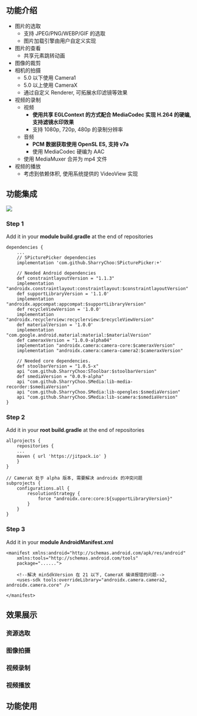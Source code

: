 ## 功能介绍
- 图片的选取
  - 支持 JPEG/PNG/WEBP/GIF 的选取
  - 图片加载引擎由用户自定义实现
- 图片的查看
  - 共享元素跳转动画
- 图像的裁剪
- 相机的拍摄
  - 5.0 以下使用 Camera1
  - 5.0 以上使用 CameraX
  - 通过自定义 Renderer, 可拓展水印滤镜等效果
- 视频的录制
  - 视频
    - **使用共享 EGLContext 的方式配合 MediaCodec 实现 H.264 的硬编, 支持滤镜水印效果**
    - 支持 1080p, 720p, 480p 的录制分辨率
  - 音频
    - **PCM 数据获取使用 OpenSL ES, 支持 v7a**
    - 使用 MediaCodec 硬编为 AAC
  - 使用 MediaMuxer 合并为 mp4 文件
- 视频的播放
  - 考虑到依赖体积, 使用系统提供的 VideoView 实现
  
## 功能集成
[![](https://jitpack.io/v/SharryChoo/SPicturePicker.svg)](https://jitpack.io/#SharryChoo/SPicturePicker)

### Step 1
Add it in your **module build.gradle** at the end of repositories
```
dependencies {
    ...
    // SPicturePicker dependencies
    implementation 'com.github.SharryChoo:SPicturePicker:+'
    
    // Needed Android dependencies
    def constraintlayoutVersion = "1.1.3"
    implementation "androidx.constraintlayout:constraintlayout:$constraintlayoutVersion"
    def supportLibraryVersion = '1.1.0'
    implementation "androidx.appcompat:appcompat:$supportLibraryVersion"
    def recycleViewVersion = '1.0.0'
    implementation "androidx.recyclerview:recyclerview:$recycleViewVersion"
    def materialVersion = '1.0.0'
    implementation "com.google.android.material:material:$materialVersion"
    def cameraxVersion = "1.0.0-alpha04"
    implementation "androidx.camera:camera-core:$cameraxVersion"
    implementation "androidx.camera:camera-camera2:$cameraxVersion"
    
    // Needed core dependencies.
    def stoolbarVersion = "1.0.5-x"
    api "com.github.SharryChoo:SToolbar:$stoolbarVersion"
    def smediaVersion = "0.0.9-alpha"
    api "com.github.SharryChoo.SMedia:lib-media-recorder:$smediaVersion"
    api "com.github.SharryChoo.SMedia:lib-opengles:$smediaVersion"
    api "com.github.SharryChoo.SMedia:lib-scamera:$smediaVersion"     
}
```

### Step 2
Add it in your **root build.gradle** at the end of repositories
```
allprojects {
    repositories {
	...
	maven { url 'https://jitpack.io' }
    }
}

// CameraX 处于 alpha 版本, 需要解决 androidx 的冲突问题
subprojects {
    configurations.all {
        resolutionStrategy {
            force "androidx.core:core:${supportLibraryVersion}"
        }
    }
}
```

### Step 3
Add it in your **module AndroidManifest.xml**
```
<manifest xmlns:android="http://schemas.android.com/apk/res/android"
    xmlns:tools="http://schemas.android.com/tools"
    package="......">
    
    <!--解决 minSdkVersion 在 21 以下, CameraX 编译报错的问题-->
    <uses-sdk tools:overrideLibrary="androidx.camera.camera2, androidx.camera.core" />
  
</manifest>
```

## 效果展示
### 资源选取

### 图像拍摄

### 视频录制

### 视频播放

## 功能使用

